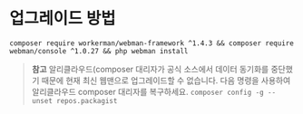 # 업그레이드 방법

`composer require workerman/webman-framework ^1.4.3 && composer require webman/console ^1.0.27 && php webman install`

> **참고**
> 알리클라우드(composer 대리자가 공식 소스에서 데이터 동기화를 중단했기 때문에 현재 최신 웹맨으로 업그레이드할 수 없습니다. 다음 명령을 사용하여 알리클라우드 composer 대리자를 복구하세요. `composer config -g --unset repos.packagist`
